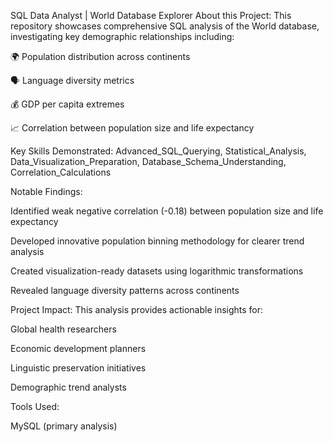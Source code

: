 SQL Data Analyst | World Database Explorer
About this Project:
This repository showcases comprehensive SQL analysis of the World database, investigating key demographic relationships including:

🌍 Population distribution across continents

🗣️ Language diversity metrics

💰 GDP per capita extremes

📈 Correlation between population size and life expectancy

Key Skills Demonstrated:
    Advanced_SQL_Querying,
    Statistical_Analysis,
    Data_Visualization_Preparation,
    Database_Schema_Understanding,
    Correlation_Calculations

Notable Findings:

Identified weak negative correlation (-0.18) between population size and life expectancy

Developed innovative population binning methodology for clearer trend analysis

Created visualization-ready datasets using logarithmic transformations

Revealed language diversity patterns across continents

Project Impact:
This analysis provides actionable insights for:

Global health researchers

Economic development planners

Linguistic preservation initiatives

Demographic trend analysts

Tools Used:

MySQL (primary analysis)
